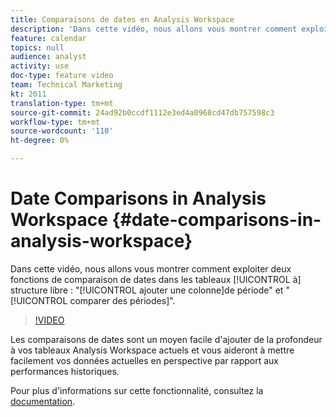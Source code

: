 ```yaml
---
title: Comparaisons de dates en Analysis Workspace
description: 'Dans cette vidéo, nous allons vous montrer comment exploiter deux fonctions de comparaison de dates dans les tableaux à structure libre : ''ajouter une colonne de période'' et ''comparer des périodes''.'
feature: calendar
topics: null
audience: analyst
activity: use
doc-type: feature video
team: Technical Marketing
kt: 2011
translation-type: tm+mt
source-git-commit: 24ad92b0ccdf1112e3ed4a0968cd47db757598c3
workflow-type: tm+mt
source-wordcount: '110'
ht-degree: 0%

---
```



# Date Comparisons in Analysis Workspace {#date-comparisons-in-analysis-workspace}

Dans cette vidéo, nous allons vous montrer comment exploiter deux fonctions de comparaison de dates dans les tableaux [!UICONTROL à] structure libre : &quot;[!UICONTROL ajouter une colonne]de période&quot; et &quot;[!UICONTROL comparer des périodes]&quot;.

>[!VIDEO](https://video.tv.adobe.com/v/23985/?quality=12)

Les comparaisons de dates sont un moyen facile d&#39;ajouter de la profondeur à vos tableaux Analysis Workspace actuels et vous aideront à mettre facilement vos données actuelles en perspective par rapport aux performances historiques.

Pour plus d&#39;informations sur cette fonctionnalité, consultez la [documentation](https://marketing.adobe.com/resources/help/en_US/analytics/analysis-workspace/time_comparison.html).
